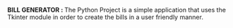 <b>BILL GENERATOR : </b>The Python Project is a simple application that uses the Tkinter module in order to create the bills in a user friendly manner.
